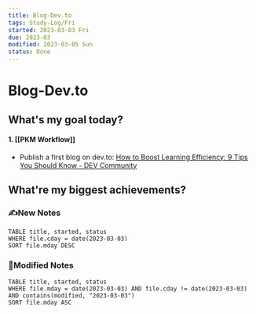 ```yaml
---
title: Blog-Dev.to
tags: Study-Log/Fri
started: 2023-03-03 Fri
due: 2023-03
modified: 2023-03-05 Sun
status: Done
---
```

# Blog-Dev.to
## What's my goal today?
#### 1. [[PKM Workflow]]
- Publish a first blog on dev.to: [How to Boost Learning Efficiency: 9 Tips You Should Know - DEV Community](https://dev.to/jenniferwonder/how-to-boost-learning-efficiency-9-tips-you-should-know-368i)  
## What're my biggest achievements?
### ✍️New Notes

```dataview
TABLE title, started, status
WHERE file.cday = date(2023-03-03)
SORT file.mday DESC
```

### 📝Modified Notes

```dataview
TABLE title, started, status
WHERE file.mday = date(2023-03-03) AND file.cday != date(2023-03-03) AND contains(modified, "2023-03-03")
SORT file.mday ASC
```